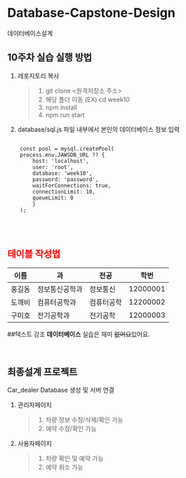 # Database-Capstone-Design
데이터베이스설계

## 10주차 실습 실행 방법
1. 레포지토리 복사
    > 1. git clone <원격저장소 주소>
    > 2. 해당 폴더 이동 (EX) cd week10
    > 3. npm install
    > 4. npm run start

2. database/sql.js 파일 내부에서 본인의 데이터베이스 정보 입력
<pre>
<code>
    const pool = mysql.createPool(
    process.env.JAWSDB_URL ?? {
        host: 'localhost',
        user: 'root',
        database: 'week10',
        password: 'password',
        waitForConnections: true,
        connectionLimit: 10,
        queueLimit: 0
        }
    );
</code>
</pre>

<br>

## <span style="color:red">**테이블 작성법**</span>

이름|과|전공|학번
---|---|---|---|
홍길동|정보통신공학과|정보통신|12000001
도깨비|컴퓨터공학과|컴퓨터공학|12200002
구미호|전기공학과|전기공학|12000003

##텍스트 강조
**데이터베이스** 실습은 재미 ~~없어요~~있어요.

<br>

## 최종설계 프로젝트
Car_dealer Database 생성 및 서버 연결
<br>

1. 관리자페이지
    >1. 차량 정보 수정/삭제/확인 가능
    >2. 예약 수정/확인 가능
2. 사용자페이지
    >1. 차량 확인 및 예약 가능
    >2. 예약 취소 가능
    

